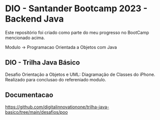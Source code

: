 # DIO - Santander Bootcamp 2023 - Backend Java 

Este repositório foi criado como parte do meu progresso no BootCamp mencionado acima.

Modulo -> Programacao Orientada a Objetos com Java

## DIO - Trilha Java Básico 

Desafio Orientação a Objetos e UML: Diagramação de Classes do iPhone.
Realizado para conclusao do refereniado modulo.

## Documentacao

https://github.com/digitalinnovationone/trilha-java-basico/tree/main/desafios/poo